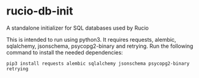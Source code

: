 # rucio-db-init
A standalone initializer for SQL databases used by Rucio

This is intended to run using python3.
It requires requests, alembic, sqlalchemy, jsonschema, psycopg2-binary and retrying.
Run the following command to install the needed dependencies:

```
pip3 install requests alembic sqlalchemy jsonschema psycopg2-binary retrying
```
